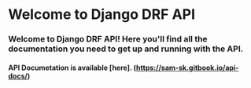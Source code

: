 # Welcome to Django DRF API
### Welcome to Django DRF API! Here you'll find all the documentation you need to get up and running with the API.

#### API Documetation is available [here]. (https://sam-sk.gitbook.io/api-docs/)
